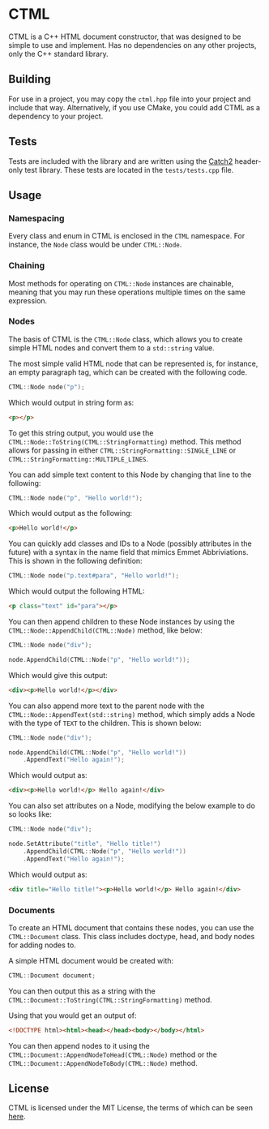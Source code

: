 # CTML

CTML is a C++ HTML document constructor, that was designed to be simple to use and implement.
Has no dependencies on any other projects, only the C++ standard library.

## Building

For use in a project, you may copy the `ctml.hpp` file into your project and include that way.
Alternatively, if you use CMake, you could add CTML as a dependency to your project.

## Tests

Tests are included with the library and are written using the [Catch2](https://github.com/catchorg/Catch2) header-only test library.
These tests are located in the `tests/tests.cpp` file.

## Usage

### Namespacing

Every class and enum in CTML is enclosed in the `CTML` namespace.
For instance, the `Node` class would be under `CTML::Node`.

### Chaining

Most methods for operating on `CTML::Node` instances are chainable, meaning that you may run these operations multiple times on the same expression.

### Nodes

The basis of CTML is the `CTML::Node` class, which allows you to create
simple HTML nodes and convert them to a `std::string` value.

The most simple valid HTML node that can be represented is, for instance, an empty paragraph tag, which can be created with the following code.

```cpp
CTML::Node node("p");
```

Which would output in string form as:

```html
<p></p>
```

To get this string output, you would use the `CTML::Node::ToString(CTML::StringFormatting)` method.
This method allows for passing in either `CTML::StringFormatting::SINGLE_LINE` or `CTML::StringFormatting::MULTIPLE_LINES`.

You can add simple text content to this Node by changing that line to the following:

```cpp
CTML::Node node("p", "Hello world!");
```

Which would output as the following:

```html
<p>Hello world!</p>
```

You can quickly add classes and IDs to a Node (possibly attributes in the future) with a syntax in the name field that mimics Emmet Abbriviations.
This is shown in the following definition:

```cpp
CTML::Node node("p.text#para", "Hello world!");
```

Which would output the following HTML:

```html
<p class="text" id="para"></p>
```

You can then append children to these Node instances by using the `CTML::Node::AppendChild(CTML::Node)` method, like below:

```cpp
CTML::Node node("div");

node.AppendChild(CTML::Node("p", "Hello world!"));
```

Which would give this output:

```html
<div><p>Hello world!</p></div>
```

You can also append more text to the parent node with the `CTML::Node::AppendText(std::string)` method, which simply
adds a Node with the type of `TEXT` to the children.
This is shown below:

```cpp
CTML::Node node("div");

node.AppendChild(CTML::Node("p", "Hello world!"))
    .AppendText("Hello again!");
```

Which would output as:

```html
<div><p>Hello world!</p> Hello again!</div>
```

You can also set attributes on a Node, modifying the below example to do so looks like:

```cpp
CTML::Node node("div");

node.SetAttribute("title", "Hello title!")
    .AppendChild(CTML::Node("p", "Hello world!"))
    .AppendText("Hello again!");
```

Which would output as:

```html
<div title="Hello title!"><p>Hello world!</p> Hello again!</div>
```

### Documents

To create an HTML document that contains these nodes, you can use the `CTML::Document` class. This class includes doctype, head, and body nodes for adding nodes to.

A simple HTML document would be created with:

```cpp
CTML::Document document;
```

You can then output this as a string with the `CTML::Document::ToString(CTML::StringFormatting)` method.

Using that you would get an output of:

```html
<!DOCTYPE html><html><head></head><body></body></html>
```

You can then append nodes to it using the `CTML::Document::AppendNodeToHead(CTML::Node)` method or the `CTML::Document::AppendNodeToBody(CTML::Node)` method.

## License

CTML is licensed under the MIT License, the terms of which can be seen [here](https://github.com/tinfoilboy/CTML/blob/master/LICENSE).